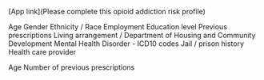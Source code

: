 [App link](Please complete this opioid addiction risk profile)

Age
Gender
Ethnicity / Race
Employment
Education level
Previous prescriptions
Living arrangement / Department of Housing and Community Development
Mental Health Disorder - ICD10 codes
Jail / prison history
Health care provider


Age
Number of previous prescriptions